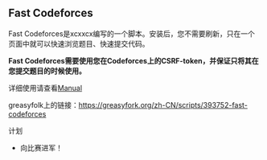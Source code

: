 ## Fast Codeforces

Fast Codeforces是xcxxcx编写的一个脚本。安装后，您不需要刷新，只在一个页面中就可以快速浏览题目、快速提交代码。

**Fast Codeforces需要使用您在Codeforces上的CSRF-token，并保证只将其在您提交题目的时候使用。**

详细使用请查看[Manual](https://github.com/xcx-xcx/Fast-Codeforces/blob/master/manual.md)

greasyfolk上的链接：<https://greasyfork.org/zh-CN/scripts/393752-fast-codeforces>

计划

+ 向比赛进军！
